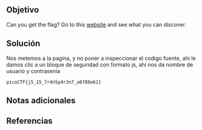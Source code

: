 ## Objetivo
Can you get the flag? Go to this [website](http://saturn.picoctf.net:62611/) and see what you can discover.
## Solución
Nos metemos a la pagina, y no poner a inspeccionar el codigo fuente, ahi le damos clic a un bloque de seguridad con formato js, ahi nos da nombre de usuario y contrasenia
```
picoCTF{j5_15_7r4n5p4r3n7_a8788e61}
```

## Notas adicionales

## Referencias